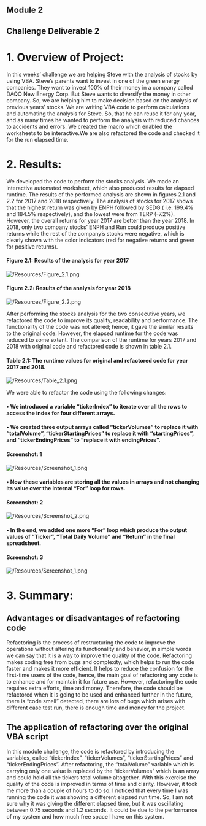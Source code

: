 ## Module 2

## Challenge Deliverable 2

# 1.	Overview of Project: 

In this weeks’ challenge we are helping Steve with the analysis of stocks by using VBA.
Steve’s parents want to invest in one of the green energy companies. They want to invest 100% of their money in a company called DAQO New Energy Corp. But Steve wants to diversify the money in other company. So, we are helping him to make decision based on the analysis of previous years’ stocks. We are writing VBA code to perform calculations and automating the analysis for Steve. So, that he can reuse it for any year, and as many times he wanted to perform the analysis with reduced chances to accidents and errors.
We created the macro which enabled the worksheets to be interactive.We are also refactored the code and checked it for the run elapsed time. 

# 2.	Results: 

We developed the code to perform the stocks analysis. We made an interactive automated worksheet, which also produced results for elapsed runtime. The results of the performed analysis are shown in figures 2.1 and 2.2 for 2017 and 2018 respectively. The analysis of stocks for 2017 shows that the highest return was given by ENPH followed by SEDG ( i.e. 199.4% and 184.5% respectively), and the lowest were from TERP (-7.2%). However, the overall returns for year 2017 are better than the year 2018. In 2018, only two company stocks’ ENPH and Run could produce positive returns while the rest of the company’s stocks were negative, which is clearly shown with the color indicators (red for negative returns and green for positive returns). 

#### Figure 2.1: Results of the analysis for year 2017   
![/Resources/Figure_2.1.png](https://github.com/gothwalritu/stock-analysis/blob/main/Resources/Figure_2.1.png)            
                          


#### Figure 2.2: Results of the analysis for year 2018
![/Resources/Figure_2.2.png](https://github.com/gothwalritu/stock-analysis/blob/main/Resources/Figure_2.2.png)


After performing the stocks analysis for the two consecutive years, we refactored the code to improve its quality, readability and performance. The functionality of the code was not altered; hence, it gave the similar results to the original code. However, the elapsed runtime for the code was reduced to some extent. The comparison of the runtime for years 2017 and 2018 with original code and refactored code is shown in table 2.1. 

#### Table 2.1: The runtime values for original and refactored code for year 2017 and 2018.

![/Resources/Table_2.1.png](https://github.com/gothwalritu/stock-analysis/blob/main/Resources/Table_2.1.png)



We were able to refactor the code using the following changes:
#### •	We introduced a variable “tickerIndex” to iterate over all the rows to access the index for four different arrays. 
#### •	We created three output arrays called “tickerVolumes” to replace it with “totalVolume”, “tickerStartingPrices” to replace it with “startingPrices”, and “tickerEndingPrices” to “replace it with endingPrices”.

 #### Screenshot: 1 
 ![/Resources/Screenshot_1.png](https://github.com/gothwalritu/stock-analysis/blob/main/Resources/refactored_code_1.png)
 
 

#### •	Now these variables are storing all the values in arrays and not changing its value over the internal “For” loop for rows. 

#### Screenshot: 2
![/Resources/Screenshot_2.png](https://github.com/gothwalritu/stock-analysis/blob/main/Resources/refactored_code_2.png)
 
#### •	In the end, we added one more “For” loop which produce the output values of “Ticker”, “Total Daily Volume” and “Return” in the final spreadsheet.

#### Screenshot: 3
![/Resources/Screenshot_1.png](https://github.com/gothwalritu/stock-analysis/blob/main/Resources/refactored_code_3.png)



# 3.	Summary:

## Advantages or disadvantages of refactoring code
Refactoring is the process of restructuring the code to improve the operations without altering its functionality and behavior, in simple words we can say that it is a way to improve the quality of the code.  Refactoring makes coding free from bugs and complexity, which helps to run the code faster and makes it more efficient. It helps to reduce the confusion for the first-time users of the code, hence, the main goal of refactoring any code is to enhance and for maintain it for future use. However, refactoring the code requires extra efforts, time and money. Therefore, the code should be refactored when it is going to be used and enhanced further in the future, there is “code smell” detected, there are lots of bugs which arises with different case test run, there is enough time and money for the project. 

## The application of refactoring over the original VBA script
In this module challenge, the code is refactored by introducing the variables, called “tickerIndex”, “tickerVolumes”, “tickerStartingPrices” and “tickerEndingPrices”. After refactoring, the “totalVolume” variable which is carrying only one value is replaced by the “tickerVolumes” which is an array and could hold all the tickers total volume altogether. With this exercise the quality of the code is improved in terms of time and clarity. However, it took me more than a couple of hours to do so. I noticed that every time I was running the code it was showing a different elapsed run time. So, I am not sure why it was giving the different elapsed time, but it was oscillating between 0.75 seconds and 1.2 seconds. It could be due to the performance of my system and how much free space I have on this system.


